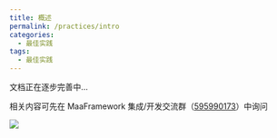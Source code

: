 ```yaml
---
title: 概述
permalink: /practices/intro
categories:
  - 最佳实践
tags:
  - 最佳实践
---
```


文档正在逐步完善中...

相关内容可先在 MaaFramework 集成/开发交流群（[595990173](https://qm.qq.com/q/gqSv6ukjV8)）中询问

![](/drawcakes.jpg)

